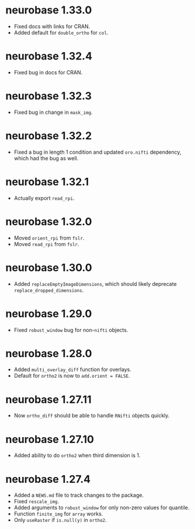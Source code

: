 # neurobase 1.33.0

* Fixed docs with links for CRAN.
* Added default for `double_ortho` for `col`.

# neurobase 1.32.4

* Fixed bug in docs for CRAN.

# neurobase 1.32.3

* Fixed bug in change in `mask_img`.

# neurobase 1.32.2

* Fixed a bug in length 1 condition and updated `oro.nifti` dependency, which had 
the bug as well.

# neurobase 1.32.1

* Actually export `read_rpi`.

# neurobase 1.32.0

* Moved `orient_rpi` from `fslr`.
* Moved `read_rpi` from `fslr`.

# neurobase 1.30.0

* Added `replaceEmptyImageDimensions`, which should likely deprecate `replace_dropped_dimensions`.

# neurobase 1.29.0

* Fixed `robust_window` bug for non-`nifti` objects.

# neurobase 1.28.0

* Added `multi_overlay_diff` function for overlays.
* Default for `ortho2` is now to `add.orient = FALSE`.  

# neurobase 1.27.11

* Now `ortho_diff` should be able to handle `RNifti` objects quickly.

# neurobase 1.27.10

* Added ability to do `ortho2` when third dimension is 1.

# neurobase 1.27.4

* Added a `NEWS.md` file to track changes to the package.
* Fixed `rescale_img`.
* Added arguments to `robust_window` for only non-zero values for quantile.
* Function `finite_img` for `array` works.
* Only `useRaster` if `is.null(y)` in `ortho2`.